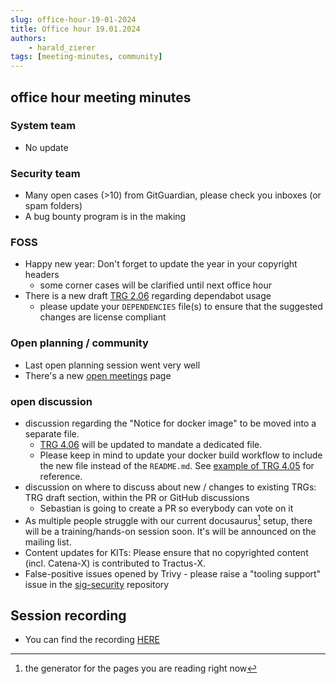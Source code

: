 ```yaml
---
slug: office-hour-19-01-2024
title: Office hour 19.01.2024
authors: 
    - harald_zierer
tags: [meeting-minutes, community]
---
```


## office hour meeting minutes

### System team
- No update

### Security team
- Many open cases (>10) from GitGuardian, please check you inboxes (or spam folders)
- A bug bounty program is in the making

### FOSS
- Happy new year: Don't forget to update the year in your copyright headers
  - some corner cases will be clarified until next office hour
- There is a new draft [TRG 2.06](https://eclipse-tractusx.github.io/docs/release/trg-0/trg-2-6) regarding dependabot usage
  - please update your `DEPENDENCIES` file(s) to ensure that the suggested changes are license compliant

### Open planning / community
- Last open planning session went very well
- There's a new [open meetings](https://eclipse-tractusx.github.io/community/open-meetings) page

### open discussion
- discussion regarding the "Notice for docker image" to be moved into a separate file.
  - [TRG 4.06](https://eclipse-tractusx.github.io/docs/release/trg-4/trg-4-06) will be updated to mandate a dedicated file.
  - Please keep in mind to update your docker build workflow to include the new file instead of the `README.md`. See [example of TRG 4.05](https://github.com/eclipse-tractusx/eclipse-tractusx.github.io/blob/204cfddb5531fd6430001c0baf0ca12a97bb9718/docs/release/trg-4/trg-4-05.md?plain=1#L99-L100) for reference.
- discussion on where to discuss about new / changes to existing TRGs: TRG draft section, within the PR or GitHub discussions
  - Sebastian is going to create a PR so everybody can vote on it
- As multiple people struggle with our current docusaurus[^1] setup, there will be a training/hands-on session soon. It's will be announced on the mailing list.
- Content updates for KITs: Please ensure that no copyrighted content (incl. Catena-X) is contributed to Tractus-X.
- False-positive issues opened by Trivy - please raise a "tooling support" issue in the [sig-security](https://github.com/eclipse-tractusx/sig-security) repository

## Session recording
- You can find the recording [HERE](https://bcgcatenax.sharepoint.com/sites/CommunitiesofPractises/_layouts/15/stream.aspx?id=%2Fsites%2FCommunitiesofPractises%2FShared%20Documents%2FCX%2DCoP%20DevSecOps%2FOffice%5FHours%5FRegular%5FRecordings%2F20240119%5FEclipse%5FTractus%2DX%5FOffice%20Hours%5FRecording%2Emp4&referrer=StreamWebApp%2EWeb&referrerScenario=AddressBarCopied%2Eview)

[^1]: the generator for the pages you are reading right now
